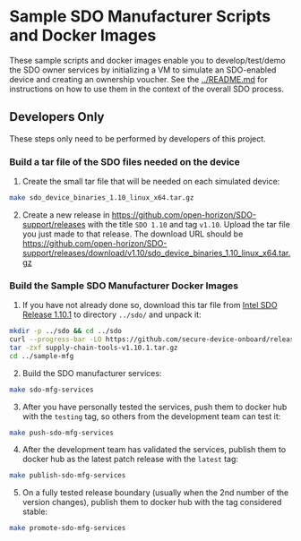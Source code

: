 # Sample SDO Manufacturer Scripts and Docker Images

These sample scripts and docker images enable you to develop/test/demo the SDO owner services by initializing a VM to simulate an SDO-enabled  device and creating an ownership voucher. See the [../README.md](../README.md) for instructions on how to use them in the context of the overall SDO process.

## Developers Only

These steps only need to be performed by developers of this project.

### Build a tar file of the SDO files needed on the device

1. Create the small tar file that will be needed on each simulated device:

  ```bash
  make sdo_device_binaries_1.10_linux_x64.tar.gz
  ```

2. Create a new release in https://github.com/open-horizon/SDO-support/releases with the title `SDO 1.10` and tag `v1.10`. Upload the tar file you just made to that release. The download URL should be https://github.com/open-horizon/SDO-support/releases/download/v1.10/sdo_device_binaries_1.10_linux_x64.tar.gz

### <a name="bld-mfg-images"></a>Build the Sample SDO Manufacturer Docker Images

1. If you have not already done so, download this tar file from [Intel SDO Release 1.10.1](https://github.com/secure-device-onboard/release/releases/tag/v1.10.1) to directory `../sdo/` and unpack it:

  ```bash
  mkdir -p ../sdo && cd ../sdo
  curl --progress-bar -LO https://github.com/secure-device-onboard/release/releases/download/v1.10.1/supply-chain-tools-v1.10.1.tar.gz
  tar -zxf supply-chain-tools-v1.10.1.tar.gz
  cd ../sample-mfg
  ```

2. Build the SDO manufacturer services:

  ```bash
  make sdo-mfg-services
  ```

3. After you have personally tested the services, push them to docker hub with the `testing` tag, so others from the development team can test it:

  ```bash
  make push-sdo-mfg-services
  ```

4. After the development team has validated the services, publish them to docker hub as the latest patch release with the `latest` tag:

  ```bash
  make publish-sdo-mfg-services
  ```

5. On a fully tested release boundary (usually when the 2nd number of the version changes), publish them to docker hub with the tag considered stable:

  ```bash
  make promote-sdo-mfg-services
  ```
